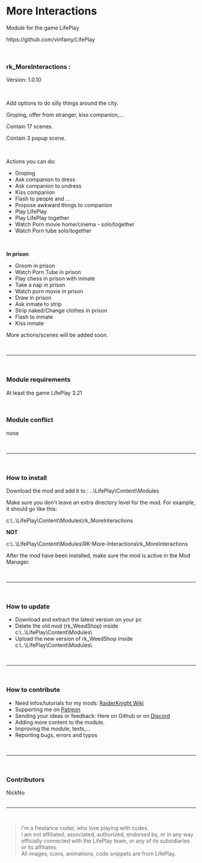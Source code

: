 <h1>More Interactions</h1>
<p>Module for the game LifePlay</p>
<p>https://github.com/vinfamy/LifePlay</p>
<br>
<h3>rk_MoreInteractions :</h3>
<p>Version: 1.0.10</p>
<br>
<p>Add options to do silly things around the city.</p> 
<p>Groping, offer from stranger, kiss companion,...</p> 
<p>Contain 17 scenes.</p>
<p>Contain 3 popup scene.</p>
<br>
<p>Actions you can do:</p>
<ul><li>Groping</li>
<li>Ask companion to dress</li>
<li>Ask companion to undress</li>
<li>Kiss companion</li>
<li>Flash to people and ...</li>
<li>Propose awkward things to companion</li>
<li>Play LifePlay</li>
<li>Play LifePlay together</li>
<li>Watch Porn movie home/cinema - solo/together</li>
<li>Watch Porn tube solo/together</li></ul>
<br>
<p><strong>In prison</strong></p>
<ul><li>Groom in prison</li>
<li>Watch Porn Tube in prison</li>
<li>Play chess in prison with inmate</li>
<li>Take a nap in prison</li>
<li>Watch porn movie in prison</li>
<li>Draw in prison</li>
<li>Ask inmate to strip</li>
<li>Strip naked/Change clothes in prison</li>
<li>Flash to inmate</li>
<li>Kiss inmate</li></ul>
<p>More actions/scenes will be added soon.</p>
<br>
<hr>
<br>
<h3>Module requirements</h3>
<p>At least the game LifePlay 3.21</p>
<br>
<h3>Module conflict</h3>
<p>none</p>
<br>
<hr>
<br>
<h3>How to install</h3>
<p>Download the mod and add it to : ..\LifePlay\Content\Modules</p>
<p>Make sure you don't leave an extra directory level for the mod. For example, it should go like this:</p>
<p>c:\..\LifePlay\Content\Modules\rk_MoreInteractions</p>
<p><strong>NOT</strong></p>
<p>c:\..\LifePlay\Content\Modules\RK-More-Interactions\rk_MoreInteractions</p>
<p>After the mod have been installed, make sure the mod is active in the Mod Manager.</p>
<br>
<hr>
<br>
<h3>How to update</h3>
<ul>
<li>Download and extract the latest version on your pc</li>
<li>Delete the old mod (rk_WeedShop) inside c:\..\LifePlay\Content\Modules\</li>
<li>Upload the new version of rk_WeedShop inside c:\..\LifePlay\Content\Modules\</li>
</ul>
<br>
<hr>
<br>
<h3>How to contribute</h3>
<ul>
<li>Need infos/tutorials for my mods: <a href="https://raiderknight-mods.fandom.com/wiki/RaiderKnight_Mods_Wiki">RaiderKnight Wiki</a></li>
<li>Supporting me on <a href="https://www.patreon.com/raiderknight">Patreon</a></li>
<li>Sending your ideas or feedback: Here on Github or on <a href="https://discord.gg/d3U9E2wb4Y">Discord</a></li>
<li>Adding more content to the module.</li>
<li>Improving the module, texts,...</li>
<li>Reporting bugs, errors and typos</li>
</ul>
<br>
<hr>
<br>
<h3>Contributors</h3>
NickNo<br>
<br>
<hr>
<br>
<blockquote> I'm a freelance coder, who love playing with codes.<br>
I am not affiliated, associated, authorized, endorsed by, or in any way officially connected with the LifePlay team, or any of its subsidiaries or its affiliates.<br>
All images, icons, animations, code snippets are from LifePlay.</blockquote>